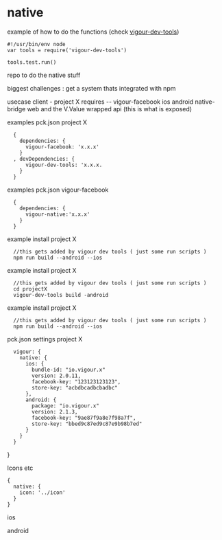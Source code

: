 # native


example of how to do the functions (check [vigour-dev-tools](https://github.com/vigour-io/vigour-dev-tools))
```
#!/usr/bin/env node
var tools = require('vigour-dev-tools')

tools.test.run()

```


repo to do the native stuff

biggest challenges :
  get a system thats integrated with npm
  
  
  
usecase 
  client - project X
    requires -- vigour-facebook
                  ios
                  android
                  native-bridge
                  web
                  and the V.Value wrapped api (this is what is exposed)
                  
                  

examples pck.json project X
```
  {
    dependencies: {
      vigour-facebook: 'x.x.x'
    }
  , devDependencies: {
      vigour-dev-tools: 'x.x.x.
    }
  }
```

examples pck.json vigour-facebook
```
  {
    dependencies: {
      vigour-native:'x.x.x'
    }
  }
```

example install project X
```
  //this gets added by vigour dev tools ( just some run scripts )
  npm run build --android --ios
```

example install project X
```
  //this gets added by vigour dev tools ( just some run scripts )
  cd projectX
  vigour-dev-tools build -android
```

example install project X
```
  //this gets added by vigour dev tools ( just some run scripts )
  npm run build --android --ios
```

pck.json settings project X
```
  vigour: {
    native: {
      ios: {
        bundle-id: "io.vigour.x"
        version: 2.0.11,
        facebook-key: "123123123123",
        store-key: "acbdbcadbcbadbc"
      },
      android: {
        package: "io.vigour.x"
        version: 2.1.3,
        facebook-key: "9ae87f9a8e7f98a7f",
        store-key: "bbed9c87ed9c87e9b98b7ed"
      }
    }
  }
```
}
  
Icons etc
```
{
  native: {
    icon: '../icon'
  }
}
```


ios


android


